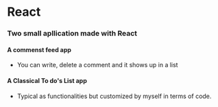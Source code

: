 # React
### Two small apllication made with React
#### A commenst feed app
* You can write, delete a comment and it shows up in a list

#### A Classical To do's List app
* Typical as functionalities but customized by myself in terms of code.
